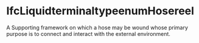IfcLiquidterminaltypeenumHosereel
=================================
A Supporting framework on which a hose may be wound whose primary purpose is
to connect and interact with the external environment.


